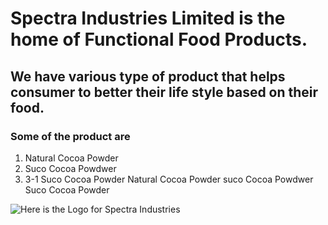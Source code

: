 # Spectra Industries Limited is the home of Functional Food Products.
## We have various type of product that helps consumer to better their life style based on their food.
### Some of the product are 
1. Natural Cocoa Powder
1. Suco Cocoa Powdwer
1. 3-1 Suco Cocoa Powder
Natural Cocoa Powder
suco Cocoa Powdwer
Suco Cocoa Powder

![Here is the Logo for Spectra Industries](https://shop.spectraindustries.com.ng/wp-content/uploads/2020/08/Untitled-design-55.png)
